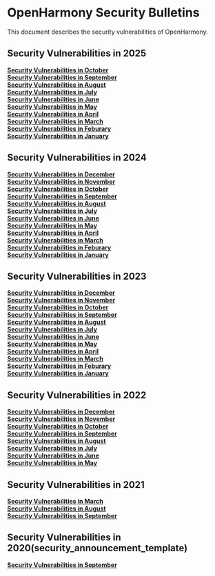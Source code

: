# OpenHarmony Security Bulletins

This document describes the security vulnerabilities of OpenHarmony.
## Security Vulnerabilities in 2025
**[Security Vulnerabilities in October](https://gitcode.com/openharmony/security/blob/master/en/security-disclosure/2025/2025-10.md)**  
**[Security Vulnerabilities in September](https://gitcode.com/openharmony/security/blob/master/en/security-disclosure/2025/2025-09.md)**  
**[Security Vulnerabilities in August](https://gitcode.com/openharmony/security/blob/master/en/security-disclosure/2025/2025-08.md)**  
**[Security Vulnerabilities in July](https://gitcode.com/openharmony/security/blob/master/en/security-disclosure/2025/2025-07.md)**  
**[Security Vulnerabilities in June](https://gitcode.com/openharmony/security/blob/master/en/security-disclosure/2025/2025-06.md)**  
**[Security Vulnerabilities in May](https://gitcode.com/openharmony/security/blob/master/en/security-disclosure/2025/2025-05.md)**  
**[Security Vulnerabilities in April](https://gitcode.com/openharmony/security/blob/master/en/security-disclosure/2025/2025-04.md)**  
**[Security Vulnerabilities in March](https://gitcode.com/openharmony/security/blob/master/en/security-disclosure/2025/2025-03.md)**  
**[Security Vulnerabilities in Feburary](https://gitcode.com/openharmony/security/blob/master/en/security-disclosure/2025/2025-02.md)**  
**[Security Vulnerabilities in January](https://gitcode.com/openharmony/security/blob/master/en/security-disclosure/2025/2025-01.md)**  

## Security Vulnerabilities in 2024
**[Security Vulnerabilities in December](https://gitcode.com/openharmony/security/blob/master/en/security-disclosure/2024/2024-12.md)**  
**[Security Vulnerabilities in November](https://gitcode.com/openharmony/security/blob/master/en/security-disclosure/2024/2024-11.md)**  
**[Security Vulnerabilities in October](https://gitcode.com/openharmony/security/blob/master/en/security-disclosure/2024/2024-10.md)**  
**[Security Vulnerabilities in September](https://gitcode.com/openharmony/security/blob/master/en/security-disclosure/2024/2024-09.md)**  
**[Security Vulnerabilities in August](https://gitcode.com/openharmony/security/blob/master/en/security-disclosure/2024/2024-08.md)**  
**[Security Vulnerabilities in July](https://gitcode.com/openharmony/security/blob/master/en/security-disclosure/2024/2024-07.md)**  
**[Security Vulnerabilities in June](https://gitcode.com/openharmony/security/blob/master/en/security-disclosure/2024/2024-06.md)**  
**[Security Vulnerabilities in May](https://gitcode.com/openharmony/security/blob/master/en/security-disclosure/2024/2024-05.md)**  
**[Security Vulnerabilities in April](https://gitcode.com/openharmony/security/blob/master/en/security-disclosure/2024/2024-04.md)**  
**[Security Vulnerabilities in March](https://gitcode.com/openharmony/security/blob/master/en/security-disclosure/2024/2024-03.md)**  
**[Security Vulnerabilities in Feburary](https://gitcode.com/openharmony/security/blob/master/en/security-disclosure/2024/2024-02.md)**  
**[Security Vulnerabilities in January](https://gitcode.com/openharmony/security/blob/master/en/security-disclosure/2024/2024-01.md)**  

## Security Vulnerabilities in 2023
**[Security Vulnerabilities in December](https://gitcode.com/openharmony/security/blob/master/en/security-disclosure/2023/2023-12.md)**  
**[Security Vulnerabilities in November](https://gitcode.com/openharmony/security/blob/master/en/security-disclosure/2023/2023-11.md)**  
**[Security Vulnerabilities in October](https://gitcode.com/openharmony/security/blob/master/en/security-disclosure/2023/2023-10.md)**  
**[Security Vulnerabilities in September](https://gitcode.com/openharmony/security/blob/master/en/security-disclosure/2023/2023-09.md)**  
**[Security Vulnerabilities in August](https://gitcode.com/openharmony/security/blob/master/en/security-disclosure/2023/2023-08.md)**  
**[Security Vulnerabilities in July](https://gitcode.com/openharmony/security/blob/master/en/security-disclosure/2023/2023-07.md)**  
**[Security Vulnerabilities in June](https://gitcode.com/openharmony/security/blob/master/en/security-disclosure/2023/2023-06.md)**  
**[Security Vulnerabilities in May](https://gitcode.com/openharmony/security/blob/master/en/security-disclosure/2023/2023-05.md)**  
**[Security Vulnerabilities in April](https://gitcode.com/openharmony/security/blob/master/en/security-disclosure/2023/2023-04.md)**  
**[Security Vulnerabilities in March](https://gitcode.com/openharmony/security/blob/master/en/security-disclosure/2023/2023-03.md)**  
**[Security Vulnerabilities in Feburary](https://gitcode.com/openharmony/security/blob/master/en/security-disclosure/2023/2023-02.md)**  
**[Security Vulnerabilities in January](https://gitcode.com/openharmony/security/blob/master/en/security-disclosure/2023/2023-01.md)**  

## Security Vulnerabilities in 2022
**[Security Vulnerabilities in December](https://gitcode.com/openharmony/security/blob/master/en/security-disclosure/2022/2022-12.md)**  
**[Security Vulnerabilities in November](https://gitcode.com/openharmony/security/blob/master/en/security-disclosure/2022/2022-11.md)**  
**[Security Vulnerabilities in October](https://gitcode.com/openharmony/security/blob/master/en/security-disclosure/2022/2022-10.md)**  
**[Security Vulnerabilities in September](https://gitcode.com/openharmony/security/blob/master/en/security-disclosure/2022/2022-09.md)**  
**[Security Vulnerabilities in August](https://gitcode.com/openharmony/security/blob/master/en/security-disclosure/2022/2022-08.md)**  
**[Security Vulnerabilities in July](https://gitcode.com/openharmony/security/blob/master/en/security-disclosure/2022/2022-07.md)**  
**[Security Vulnerabilities in June](https://gitcode.com/openharmony/security/blob/master/en/security-disclosure/2022/2022-06.md)**  
**[Security Vulnerabilities in May](https://gitcode.com/openharmony/security/blob/master/en/security-disclosure/2022/2022-05.md)**  

## Security Vulnerabilities in 2021
**[Security Vulnerabilities in March](https://gitcode.com/openharmony/security/blob/master/en/security-disclosure/2021/2021-03.md)**  
**[Security Vulnerabilities in August](https://gitcode.com/openharmony/security/blob/master/en/security-disclosure/2021/2021-08.md)**  
**[Security Vulnerabilities in September](https://gitcode.com/openharmony/security/blob/master/en/security-disclosure/2021/2021-09.md)**  

## Security Vulnerabilities in 2020(security_announcement_template)
**[Security Vulnerabilities in September](https://gitcode.com/openharmony/security/blob/master/en/security-disclosure/security_announcement_template/YYYY-MM.md)**  
